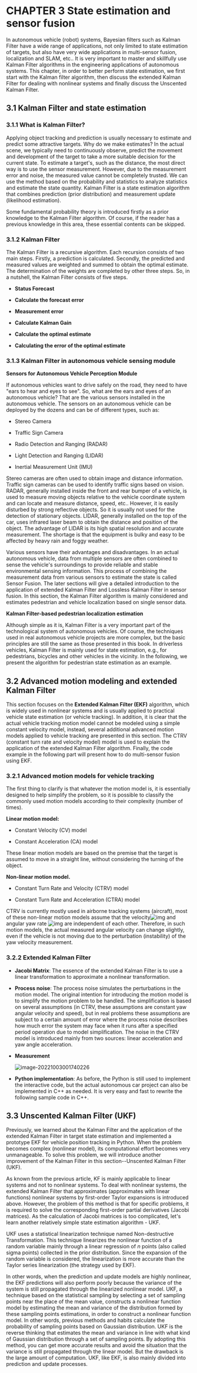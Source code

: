 # CHAPTER 3 State estimation and sensor fusion

In autonomous vehicle (robot) systems, Bayesian filters such as Kalman Filter have a wide range of applications, not only limited to state estimation of targets, but also have very wide applications in multi-sensor fusion, localization and SLAM, etc.. It is very important to master and skillfully use Kalman Filter algorithms in the engineering applications of autonomous systems. This chapter, in order to better perform state estimation, we first start with the Kalman filter algorithm, then discuss the extended Kalman Filter for dealing with nonlinear systems and finally discuss the Unscented Kalman Filter.

## 3.1 Kalman Filter and state estimation

### 3.1.1 What is Kalman Filter?

Applying object tracking and prediction is usually necessary to estimate and predict some attractive targets. Why do we make estimates? In the actual scene, we typically need to continuously observe, predict the movement and development of the target to take a more suitable decision for the current state. To estimate a target's, such as the distance, the most direct way is to use the sensor measurement. However, due to the measurement error and noise, the measured value cannot be completely trusted. We can use the method based on the probability and statistics to analyze statistics and estimate the state quantity. Kalman Filter is a state estimation algorithm that combines prediction (prior distribution) and measurement update (likelihood estimation).

Some fundamental probability theory is introduced firstly as a prior knowledge to the Kalman Filter algorithm. Of course, if the reader has a previous knowledge in this area, these essential contents can be skipped.

### 3.1.2 Kalman Filter

The Kalman Filter is a recursive algorithm. Each recursion consists of two main steps. Firstly, a prediction is calculated. Secondly, the predicted and measured values are weighted and summed to obtain the optimal estimate. The determination of the weights are completed by other three steps. So, in a nutshell, the Kalman Filter consists of five steps.

- **Status Forecast**

- **Calculate the forecast error**
- **Measurement error**
- **Calculate Kalman Gain**
- **Calculate the optimal estimate**

- **Calculating the error of the optimal estimate**

### 3.1.3 Kalman Filter in autonomous vehicle sensing module

**Sensors for Autonomous Vehicle Perception Module**

If autonomous vehicles want to drive safely on the road, they need to have "ears to hear and eyes to see". So, what are the ears and eyes of an autonomous vehicle? That are the various sensors installed in the autonomous vehicle. The sensors on an autonomous vehicle can be deployed by the dozens and can be of different types, such as:

- Stereo Camera

- Traffic Sign Camera

- Radio Detection and Ranging (RADAR)

- Light Detection and Ranging (LIDAR)

- Inertial Measurement Unit (IMU)

Stereo cameras are often used to obtain image and distance information. Traffic sign cameras can be used to identify traffic signs based on vision. RADAR, generally installed inside the front and rear bumper of a vehicle, is used to measure moving objects relative to the vehicle coordinate system and can locate and measure distance, speed, etc.. However, it is easily disturbed by strong reflective objects. So it is usually not used for the detection of stationary objects. LIDAR, generally installed on the top of the car, uses infrared laser beam to obtain the distance and position of the object. The advantage of LIDAR is its high spatial resolution and accurate measurement. The shortage is that the equipment is bulky and easy to be affected by heavy rain and foggy weather.

Various sensors have their advantages and disadvantages. In an actual autonomous vehicle, data from multiple sensors are often combined to sense the vehicle's surroundings to provide reliable and stable environmental sensing information. This process of combining the measurement data from various sensors to estimate the state is called Sensor Fusion. The later sections will give a detailed introduction to the application of extended Kalman Filter and Lossless Kalman Filter in sensor fusion. In this section, the Kalman Filter algorithm is mainly considered and estimates pedestrian and vehicle localization based on single sensor data.

**Kalman Filter-based pedestrian localization estimation**

Although simple as it is, Kalman Filter is a very important part of the technological system of autonomous vehicles. Of course, the techniques used in real autonomous vehicle projects are more complex, but the basic principles are still the same as those presented in this book. In driverless vehicles, Kalman Filter is mainly used for state estimation, e.g., for pedestrians, bicycles and other vehicles in the vicinity. In the following, we present the algorithm for pedestrian state estimation as an example.

## 3.2 Advanced motion modeling and extended Kalman Filter

This section focuses on the **Extended Kalman Filter (EKF)** algorithm, which is widely used in nonlinear systems and is usually applied to practical vehicle state estimation (or vehicle tracking). In addition, it is clear that the actual vehicle tracking motion model cannot be modeled using a simple constant velocity model, instead, several additional advanced motion models applied to vehicle tracking are presented in this section. The CTRV (constant turn rate and velocity model) model is used to explain the application of the extended Kalman Filter algorithm. Finally, the code example in the following part will present how to do multi-sensor fusion using EKF.

### 3.2.1 Advanced motion models for vehicle tracking

The first thing to clarify is that whatever the motion model is, it is essentially designed to help simplify the problem, so it is possible to classify the commonly used motion models according to their complexity (number of times).

**Linear motion model:**

- Constant Velocity (CV) model

- Constant Acceleration (CA) model

These linear motion models are based on the premise that the target is assumed to move in a straight line, without considering the turning of the object.

**Non-linear motion model.**

- Constant Turn Rate and Velocity (CTRV) model

- Constant Turn Rate and Acceleration (CTRA) model

CTRV is currently mostly used in airborne tracking systems (aircraft), most of these non-linear motion models assume that the velocity![img](chap3.assets/clip_image002.gif) and angular yaw rate ![img](chap3.assets/clip_image004.gif) are independent of each other. Therefore, in such motion models, the actual measured angular velocity can change slightly, even if the vehicle is not moving due to the perturbation (instability) of the yaw velocity measurement.

### 3.2.2 Extended Kalman Filter

- **Jacobi Matrix**: The essence of the extended Kalman Filter is to use a linear transformation to approximate a nonlinear transformation. 

- **Process noise**: The process noise simulates the perturbations in the motion model. The original intention for introducing the motion model is to simplify the motion problem to be handled. The simplification is based on several assumptions (in CTRV, these assumptions are constant yaw angular velocity and speed), but in real problems these assumptions are subject to a certain amount of error where the process noise describes how much error the system may face when it runs after a specified period operation due to model simplification. The noise in the CTRV model is introduced mainly from two sources: linear acceleration and yaw angle acceleration. 

- **Measurement**

  ![image-20221003001740226](chap3.assets/image-20221003001740226.png)

- **Python implementation**: As before, the Python is still used to implement the interactive code, but the actual autonomous car project can also be implemented in C++ as needed. It is very easy and fast to rewrite the following sample code in C++.

## 3.3 Unscented Kalman Filter (UKF)

Previously, we learned about the Kalman Filter and the application of the extended Kalman Filter in target state estimation and implemented a prototype EKF for vehicle position tracking in Python. When the problem becomes complex (nonlinear model), its computational effort becomes very unmanageable. To solve this problem, we will introduce another improvement of the Kalman Filter in this section--Unscented Kalman Filter (UKF).

As known from the previous article, KF is mainly applicable to linear systems and not to nonlinear systems. To deal with nonlinear systems, the extended Kalman Filter that approximates (approximates with linear functions) nonlinear systems by first-order Taylor expansions is introduced above. However, the problem of this method is that for specific problems, it is required to solve the corresponding first-order partial derivatives (Jacobi matrices). As the calculation of Jacobi matrices is too complicated, let's learn another relatively simple state estimation algorithm - UKF.

UKF uses a statistical linearization technique named Non-destructive Transformation. This technique linearizes the nonlinear function of a random variable mainly through a linear regression of *n* points (also called sigma points) collected in the prior distribution. Since the expansion of the random variable is considered, the linearization is more accurate than the Taylor series linearization (the strategy used by EKF).

In other words, when the prediction and update models are highly nonlinear, the EKF predictions will also perform poorly because the variance of the system is still propagated through the linearized nonlinear model. UKF, a technique based on the statistical sampling by selecting a set of sampling points near the place of the mean value, constructs a nonlinear function model by estimating the mean and variance of the distribution formed by these sampling points estimations, in order to construct a nonlinear function model. In other words, previous methods and habits calculate the probability of sampling points based on Gaussian distribution. UKF is the reverse thinking that estimates the mean and variance in line with what kind of Gaussian distribution through a set of sampling points. By adopting this method, you can get more accurate results and avoid the situation that the variance is still propagated through the linear model. But the drawback is the large amount of computation. UKF, like EKF, is also mainly divided into prediction and update processes.

